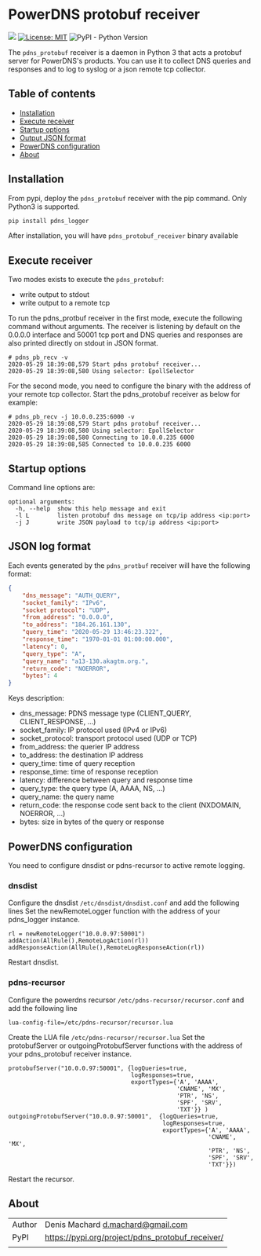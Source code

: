 # PowerDNS protobuf receiver

![](https://github.com/dmachard/pdns_logger/workflows/Publish%20to%20PyPI/badge.svg)
[![License: MIT](https://img.shields.io/badge/License-MIT-yellow.svg)](https://opensource.org/licenses/MIT)
![PyPI - Python Version](https://img.shields.io/pypi/pyversions/pdns_logger)

The `pdns_protobuf` receiver is a daemon in Python 3 that acts a protobuf server for PowerDNS's products.
You can use it to collect DNS queries and responses and to log to syslog or a json remote tcp collector.

## Table of contents
* [Installation](#installation)
* [Execute receiver](#execute-receiver)
* [Startup options](#startup-options)
* [Output JSON format](#output-json-format)
* [PowerDNS configuration](#powerdns-configuration)
* [About](#about)

## Installation

From pypi, deploy the `pdns_protobuf` receiver with the pip command.
Only Python3 is supported.

```python
pip install pdns_logger
```

After installation, you will have `pdns_protobuf_receiver` binary available

## Execute receiver

Two modes exists to execute the `pdns_protobuf`:
 - write output to stdout
 - write output to a remote tcp
 
To run the pdns_protbuf receiver in the first mode, execute the following command without arguments. 
The receiver is listening by default on the 0.0.0.0 interface and 50001 tcp port and
DNS queries and responses are also printed directly on stdout in JSON format.

```
# pdns_pb_recv -v
2020-05-29 18:39:08,579 Start pdns protobuf receiver...
2020-05-29 18:39:08,580 Using selector: EpollSelector
```

For the second mode, you need to configure the binary with the address of your remote tcp collector.
Start the pdns_protobuf receiver as below for example:

```
# pdns_pb_recv -j 10.0.0.235:6000 -v
2020-05-29 18:39:08,579 Start pdns protobuf receiver...
2020-05-29 18:39:08,580 Using selector: EpollSelector
2020-05-29 18:39:08,580 Connecting to 10.0.0.235 6000
2020-05-29 18:39:08,585 Connected to 10.0.0.235 6000
```

## Startup options

Command line options are:

```
optional arguments:
  -h, --help  show this help message and exit
  -l L        listen protobuf dns message on tcp/ip address <ip:port>
  -j J        write JSON payload to tcp/ip address <ip:port>
```

## JSON log format

Each events generated by the `pdns_protbuf` receiver will have the following format:

```json
{
    "dns_message": "AUTH_QUERY",
    "socket_family": "IPv6",
    "socket protocol": "UDP",
    "from_address": "0.0.0.0",
    "to_address": "184.26.161.130",
    "query_time": "2020-05-29 13:46:23.322",
    "response_time": "1970-01-01 01:00:00.000",
    "latency": 0,
    "query_type": "A",
    "query_name": "a13-130.akagtm.org.",
    "return_code": "NOERROR",
    "bytes": 4
}
```

Keys description:
 - dns_message: PDNS message type (CLIENT_QUERY, CLIENT_RESPONSE, ...)
 - socket_family: IP protocol used (IPv4 or IPv6)
 - socket_protocol: transport protocol used (UDP or TCP)
 - from_address: the querier IP address
 - to_address: the destination IP address
 - query_time: time of query reception
 - response_time: time of response reception
 - latency: difference between query and response time
 - query_type: the query type (A, AAAA, NS, ...)
 - query_name: the query name
 - return_code: the response code sent back to the client (NXDOMAIN, NOERROR, ...)
 - bytes: size in bytes of the query or response

## PowerDNS configuration

You need to configure dnsdist or pdns-recursor to active remote logging.
 
### dnsdist

Configure the dnsdist `/etc/dnsdist/dnsdist.conf` and add the following lines
Set the newRemoteLogger function with the address of your pdns_logger instance.

```
rl = newRemoteLogger("10.0.0.97:50001")
addAction(AllRule(),RemoteLogAction(rl))
addResponseAction(AllRule(),RemoteLogResponseAction(rl))
```

Restart dnsdist.

### pdns-recursor

Configure the powerdns recursor `/etc/pdns-recursor/recursor.conf` and add the following line

```
lua-config-file=/etc/pdns-recursor/recursor.lua
```

Create the LUA file `/etc/pdns-recursor/recursor.lua`
Set the protobufServer or outgoingProtobufServer functions with the address of your pdns_protobuf receiver instance.

```
protobufServer("10.0.0.97:50001", {logQueries=true,
                                   logResponses=true,
                                   exportTypes={'A', 'AAAA',
                                                'CNAME', 'MX', 
                                                'PTR', 'NS',
                                                'SPF', 'SRV',
                                                'TXT'}} )
outgoingProtobufServer("10.0.0.97:50001",  {logQueries=true,
                                            logResponses=true,
                                            exportTypes={'A', 'AAAA',
                                                         'CNAME', 'MX',
                                                         'PTR', 'NS',
                                                         'SPF', 'SRV',
                                                         'TXT'}})
```

Restart the recursor.

## About

| | |
| ------------- | ------------- |
| Author |  Denis Machard <d.machard@gmail.com> |
| PyPI |  https://pypi.org/project/pdns_protobuf_receiver/ |
| | |

